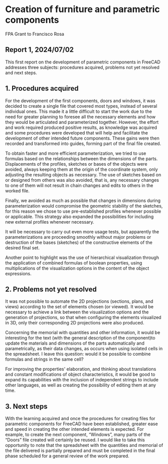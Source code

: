 # Creation of furniture and parametric components

FPA Grant to Francisco Rosa

## Report 1, 2024/07/02

This first report on the development of parametric components in FreeCAD addresses three subjects: procedures acquired, problems not yet resolved and next steps.

## 1. Procedures acquired

For the development of the first components, doors and windows, it was decided to create a single file that covered most types, instead of several individual ones. This made it a little difficult to start the work due to the need for greater planning to foresee all the necessary elements and how they would be articulated and parameterized together. However, the effort and work required produced positive results, as knowledge was acquired and some procedures were developed that will help and facilitate the development of other intended future components. These gains were then recorded and transformed into guides, forming part of the final file created.

To obtain faster and more efficient parameterization, we tried to use formulas based on the relationships between the dimensions of the parts. Displacements of the profiles, sketches or bases of the objects were avoided, always keeping them at the origin of the coordinate system, only adjusting the resulting objects as necessary. The use of sketches based on or designed from others was also avoided, that is, any necessary changes to one of them will not result in chain changes and edits to others in the worked file.

Finally, we avoided as much as possible that changes in dimensions during parameterization would compromise the geometric stability of the sketches, for this reason we chose to use pre-established profiles whenever possible or applicable. This strategy also expanded the possibilities for including new external profiles whenever necessary.

It will be necessary to carry out even more usage tests, but apparently the parameterizations are proceeding smoothly without major problems or destruction of the bases (sketches) of the constructive elements of the desired final set.

Another point to highlight was the use of hierarchical visualization through the application of combined formulas of boolean properties, using multiplications of the visualization options in the content of the object expressions.

## 2. Problems not yet resolved

It was not possible to automate the 2D projections (sections, plans, and views) according to the set of elements chosen (or viewed). It would be necessary to achieve a link between the visualization options and the generation of projections, so that when configuring the elements visualized in 3D, only their corresponding 2D projections were also produced.

Concerning the memorial with quantities and other information, it would be interesting for the text (with the general description of the component)to update the materials and dimensions of the parts automatically and parametrically, as their data changes, as occurs when using isolated cells in the spreadsheet. I leave this question: would it be possible to combine formulas and strings in the same cell?

For improving the properties' elaboration, and thinking about translations and constant modifications of object characteristics, it would be good to expand its capabilities with the inclusion of independent strings to include other languages, as well as creating the possibility of editing them at any time.

## 3. Next steps

With the learning acquired and once the procedures for creating files for parametric components for FreeCAD have been established, greater ease and speed in creating the other intended elements is expected. For example, to create the next component, “Windows”, many parts of the “Doors” file created will certainly be reused. I would like to take this opportunity to note that the spreadsheet with the quantities and memorial of the file delivered is partially prepared and must be completed in the final phase scheduled for a general review of the work prepared.
